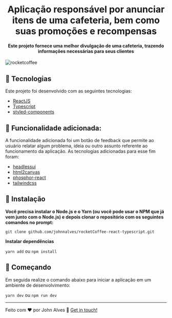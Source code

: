 <h1 align="center">
  Aplicação responsável por anunciar itens de uma cafeteria, bem como suas promoções e recompensas
</h1>

<h4 align="center">
  Este projeto fornece uma melhor divulgação de uma cafeteria, trazendo informações necessárias para seus clientes
</h4>

![rocketcoffee](https://i.ibb.co/1z60kbn/rocketcoffee-desktop.png)

## 🚀 Tecnologias

Este projeto foi desenvolvido com as seguintes tecnologias:

- [ReactJS](https://reactjs.org/)
- [Typescript](https://www.typescriptlang.org/)
- [styled-components](https://www.styled-components.com/)

## 🎉 Funcionalidade adicionada:

A funcionalidade adicionada foi um botão de feedback que permite ao usuário relatar algum problema, ideia ou outro assunto referente ao funcionamento da aplicação.
As tecnologias adicionadas para esse fim foram:

- [headlessui](https://headlessui.dev/)
- [html2canvas](https://html2canvas.hertzen.com/)
- [phosphor-react](https://www.npmjs.com/package/phosphor-react)
- [tailwindcss](https://tailwindcss.com/)

## 👷 Instalação

**Você precisa instalar o Node.js e o Yarn (ou você pode usar o NPM que já vem junto com o Node.js) e depois clonar o repositório com os seguintes comandos no prompt:**

```git clone github.com/johnnalves/rocketCoffee-react-typescript.git```

**Instalar dependências**

```yarn add``` ou ```npm install```

## 🏃 Começando

Em seguida realize o comando abaixo para iniciar a aplicação em um ambiente de desenvolvimento:

```yarn dev``` ou ```npm run dev```

---

Feito com ♥ por John Alves :wave: [Get in touch!](https://www.linkedin.com/in/jonathan-castro-alves-5b27551a8/)
